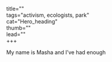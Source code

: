 title=""  
tags="activism, ecologists, park"  
cat="Hero_heading"  
thumb=""  
lead=""  
+++

My name is Masha and I’ve had enough
